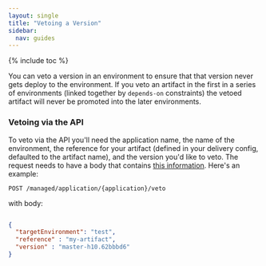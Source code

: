 ```yaml
---
layout: single
title: "Vetoing a Version"
sidebar:
  nav: guides
---
```


{% include toc %}

You can veto a version in an environment to ensure that that version never gets deploy to the environment.
If you veto an artifact in the first in a series of environments (linked together by `depends-on` constraints) the vetoed artifact will never be promoted into the later environments.

### Vetoing via the API

To veto via the API you'll need the application name, the name of the environment, the reference for your artifact (defined in your delivery config, defaulted to the artifact name), and the version you'd like to veto.
The request needs to have a body that contains [this information](https://github.com/spinnaker/gate/blob/master/gate-core/src/main/groovy/com/netflix/spinnaker/gate/model/manageddelivery/EnvironmentArtifactVeto.java). 
Here's an example:

`POST /managed/application/{application}/veto`

with body: 
```json

{
  "targetEnvironment": "test",
  "reference" : "my-artifact",
  "version" : "master-h10.62bbbd6"
}
```
